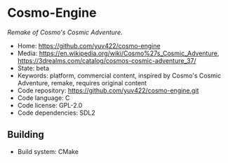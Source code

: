 # Cosmo-Engine

_Remake of Cosmo's Cosmic Adventure._

- Home: https://github.com/yuv422/cosmo-engine
- Media: https://en.wikipedia.org/wiki/Cosmo%27s_Cosmic_Adventure, https://3drealms.com/catalog/cosmos-cosmic-adventure_37/
- State: beta
- Keywords: platform, commercial content, inspired by Cosmo's Cosmic Adventure, remake, requires original content
- Code repository: https://github.com/yuv422/cosmo-engine.git
- Code language: C
- Code license: GPL-2.0
- Code dependencies: SDL2

## Building

- Build system: CMake
